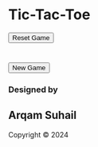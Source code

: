 <!DOCTYPE html>
<html lang="en">
<head>
  <meta charset="UTF-8">
  <meta name="viewport" content="width=device-width, initial-scale=1.0">
  <meta http-equiv="X-UA-Compatible" content="ie=edge">
  <title>Tic-Tac-Toe</title>
  <link rel="stylesheet" href="style.css">
</head>
<body>
  <div class="container">
    <h1>Tic-Tac-Toe</h1>
    <div class="board" id="board">
      <div class="cell" data-index="0"></div>
      <div class="cell" data-index="1"></div>
      <div class="cell" data-index="2"></div>
      <div class="cell" data-index="3"></div>
      <div class="cell" data-index="4"></div>
      <div class="cell" data-index="5"></div>
      <div class="cell" data-index="6"></div>
      <div class="cell" data-index="7"></div>
      <div class="cell" data-index="8"></div>
    </div>
    <button id="reset">Reset Game</button>
  </div>

  <!-- Result Screen -->
  <div class="result-screen" id="resultScreen">
    <h1 id="resultMessage"></h1>
    <button id="newGame">New Game</button>
  </div>

  <script src="script.js"></script>
</body>
</html>
    </head>
   <body>
  <div class="container">
   <h3> Designed by  <h2>Arqam Suhail</h2>
   Copyright © 2024
